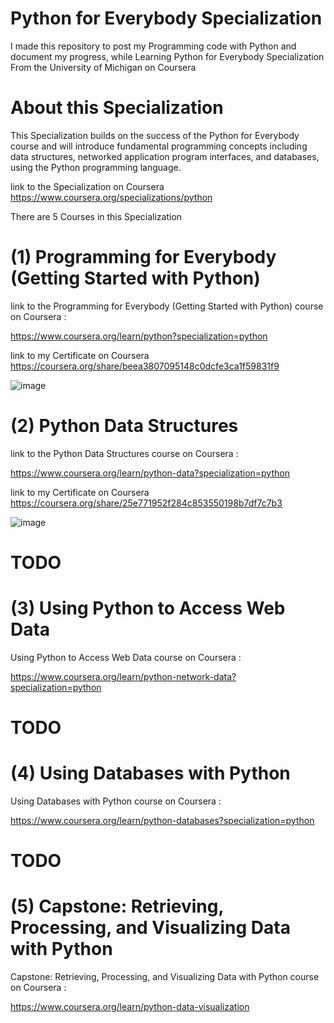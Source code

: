 # Python for Everybody Specialization
I made this repository to post my Programming code with Python and document 
my progress, while Learning Python for Everybody Specialization From the University of Michigan on Coursera



# About this Specialization


This Specialization builds on the success of the Python for Everybody course and will introduce fundamental
programming concepts including data structures, networked application program interfaces, and databases,
using the Python programming language. 


link to the Specialization on Coursera
https://www.coursera.org/specializations/python


There are 5 Courses in this Specialization

# (1)  Programming for Everybody (Getting Started with Python)


link to the Programming for Everybody (Getting Started with Python)  course on Coursera :

https://www.coursera.org/learn/python?specialization=python


link to my Certificate on Coursera
https://coursera.org/share/beea3807095148c0dcfe3ca1f59831f9




![image](https://user-images.githubusercontent.com/51326421/100382166-48631480-304d-11eb-8ce6-a945bade2915.png)




# (2) Python Data Structures

link to the Python Data Structures course on Coursera :

https://www.coursera.org/learn/python-data?specialization=python



link to my Certificate on Coursera
https://coursera.org/share/25e771952f284c853550198b7df7c7b3


![image](https://user-images.githubusercontent.com/51326421/100382591-4188d180-304e-11eb-9109-6a1a3e0762b6.png)



# TODO

# (3) Using Python to Access Web Data

Using Python to Access Web Data course on Coursera :

https://www.coursera.org/learn/python-network-data?specialization=python




# TODO

# (4) Using Databases with Python

Using Databases with Python course on Coursera :

https://www.coursera.org/learn/python-databases?specialization=python



# TODO

# (5) Capstone: Retrieving, Processing, and Visualizing Data with Python

Capstone: Retrieving, Processing, and Visualizing Data with Python course on Coursera :


https://www.coursera.org/learn/python-data-visualization







